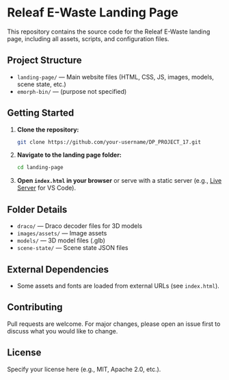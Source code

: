 # Releaf E-Waste Landing Page

This repository contains the source code for the Releaf E-Waste landing page, including all assets, scripts, and configuration files.

## Project Structure

- `landing-page/` — Main website files (HTML, CSS, JS, images, models, scene state, etc.)
- `emorph-bin/` — (purpose not specified)

## Getting Started

1. **Clone the repository:**
   ```sh
   git clone https://github.com/your-username/DP_PROJECT_17.git
   ```
2. **Navigate to the landing page folder:**
   ```sh
   cd landing-page
   ```
3. **Open `index.html` in your browser** or serve with a static server (e.g., [Live Server](https://marketplace.visualstudio.com/items?itemName=ritwickdey.LiveServer) for VS Code).

## Folder Details
- `draco/` — Draco decoder files for 3D models
- `images/assets/` — Image assets
- `models/` — 3D model files (.glb)
- `scene-state/` — Scene state JSON files

## External Dependencies
- Some assets and fonts are loaded from external URLs (see `index.html`).

## Contributing
Pull requests are welcome. For major changes, please open an issue first to discuss what you would like to change.

## License
Specify your license here (e.g., MIT, Apache 2.0, etc.).
